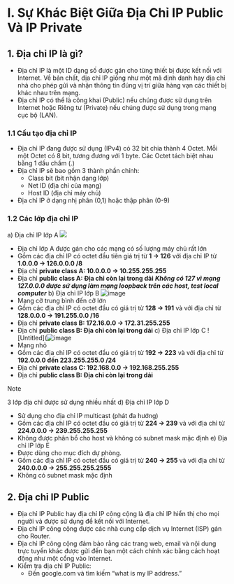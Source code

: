# I. Sự Khác Biệt Giữa Địa Chỉ IP Public Và IP Private
## 1. Địa chỉ IP là gì?
  - Địa chỉ IP là một ID dạng số được gán cho từng thiết bị được kết nối với Internet. Về bản chất, địa chỉ IP giống như một mã định danh hay địa chỉ nhà cho phép gửi và nhận thông tin đúng vị trí giữa hàng vạn các thiết bị khác nhau trên mạng.
  - Địa chỉ IP có thể là công khai (Public) nếu chúng được sử dụng trên Internet hoặc Riêng tư (Private) nếu chúng được sử dụng trong mạng cục bộ (LAN).
### 1.1 Cấu tạo địa chỉ IP
  - Địa chỉ IP đang được sử dụng (IPv4) có 32 bit chia thành 4 Octet. Mỗi một Octet có 8 bit, tương đương với 1 byte. Các Octet tách biệt nhau bằng 1 dấu chấm (.)
  - Địa chỉ IP sẽ bao gồm 3 thành phần chính:
    - Class bit (bit nhận dạng lớp)
    - Net ID (địa chỉ của mạng)
    - Host ID (địa chỉ máy chủ)
  - Địa chỉ IP ở dạng nhị phân (0,1) hoặc thập phân (0-9)
### 1.2 Các lớp địa chỉ IP
a) Địa chỉ IP lớp A
  ![](https://vnpro.vn/upload/images/Th%C6%B0%20vi%E1%BB%87n/Ch%C6%B0%C6%A1ng%201/chuong-1-dia-chi-ip-chia-subnet-vlsm-summary-5.jpg)
  - Địa chỉ lớp A được gán cho các mạng có số lượng máy chủ rất lớn
  - Gồm các địa chỉ IP có octet đầu tiên giá trị từ **1 -> 126** với địa chỉ IP từ **1.0.0.0 -> 126.0.0.0 /8**
  - Địa chỉ **private class A: 10.0.0.0 -> 10.255.255.255**
  - Địa chỉ **public class A: Địa chỉ còn lại trong dải**
  ***Không có 127 vì mạng 127.0.0.0 được sử dụng làm mạng loopback trên các host, test local computer***
b) Địa chỉ IP lớp B
  ![image](https://github.com/hynhdih/Training_OM/assets/82271913/0835a0be-f995-47cf-8a97-b9cc6b1bb0f2)
  - Mạng cỡ trung bình đến cỡ lớn
  - Gồm các địa chỉ IP có octet đầu có giá trị từ **128 -> 191** và với địa chỉ từ **128.0.0.0 -> 191.255.0.0 /16**
  - Địa chỉ **private class B: 172.16.0.0 -> 172.31.255.255**
  - Địa chỉ **public class B: Địa chỉ còn lại trong dải**
c) Địa chỉ IP lớp C
  ![Untitled](![image](https://github.com/hynhdih/Training_OM/assets/82271913/d06422a2-0e81-46f0-aca6-dc785153b810)
  - Mạng nhỏ
  - Gồm các địa chỉ IP có octet đầu có giá trị từ **192 -> 223** và với địa chỉ từ **192.0.0.0 đến 223.255.255.0 /24**
  - Địa chỉ **private class C: 192.168.0.0 -> 192.168.255.255**
  - Địa chỉ **public class B: Địa chỉ còn lại trong dải**
> [!NOTE]
> 3 lớp địa chỉ được sử dụng nhiều nhất
d) Địa chỉ IP lớp D
  - Sử dụng cho địa chỉ IP multicast (phát đa hướng)
  - Gồm các địa chỉ IP có octet đầu có giá trị từ **224 -> 239** và với địa chỉ từ **224.0.0.0 -> 239.255.255.255**
  - Không được phân bổ cho host và không có subnet mask mặc định
e) Địa chỉ IP lớp E
  - Được dùng cho mục đích dự phòng.
  - Gồm các địa chỉ IP có octet đầu có giá trị từ **240 -> 255** và với địa chỉ từ **240.0.0.0 -> 255.255.255.2555**
  - Không có subnet mask mặc định
## 2. Địa chỉ IP Public
  - Địa chỉ IP Public hay địa chỉ IP công cộng là địa chỉ IP hiển thị cho mọi người và được sử dụng để kết nối với Internet.
  - Địa chỉ IP công cộng được các nhà cung cấp dịch vụ Internet (ISP) gán cho Router.
  - Địa chỉ IP công cộng đảm bảo rằng các trang web, email và nội dung trực tuyến khác được gửi đến bạn một cách chính xác bằng cách hoạt động như một cổng vào Internet.
  - Kiểm tra địa chỉ IP Public:
    - Đến google.com và tìm kiếm “what is my IP address.”
